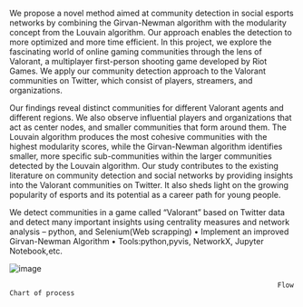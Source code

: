 We propose a novel method aimed at community detection in social esports networks by combining the Girvan-Newman algorithm with the modularity concept from the Louvain algorithm. Our approach enables the detection to more optimized and more time efficient. In this project, we explore the fascinating world of online gaming communities through the lens of Valorant, a multiplayer first-person shooting game developed by Riot Games. We apply our community detection approach to the Valorant communities on Twitter, which consist of players, streamers, and organizations.

Our findings reveal distinct communities for different Valorant agents and different regions. We also observe influential players and organizations that act as center nodes, and smaller communities that form around them. The Louvain algorithm produces the most cohesive communities with the highest modularity scores, while the Girvan-Newman algorithm identifies smaller, more specific sub-communities within the larger communities detected by the Louvain algorithm. Our study contributes to the existing literature on community detection and social networks by providing insights into the Valorant communities on Twitter. It also sheds light on the growing popularity of esports and its potential as a career path for young people.

We detect communities in a game called “Valorant” based on Twitter data and detect many important insights using centrality measures and network analysis – python, and Selenium(Web scrapping)
• Implement an improved Girvan-Newman Algorithm
• Tools:python,pyvis, NetworkX, Jupyter Notebook,etc.


![image](https://github.com/Vikas17032002/Esports-Community-Detection/assets/93994000/7b88fbd7-376c-4ae2-876d-6e17aea89ab3)


                                                                      Flow Chart of process



